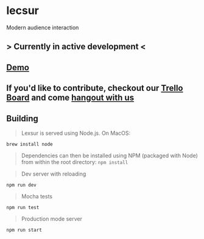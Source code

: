 # lecsur
Modern audience interaction

## > Currently in active development <

## [Demo](http://lexsur.herokuapp.com)

## If you'd like to contribute, checkout our [Trello Board](https://trello.com/b/mffBye8Z) and come [hangout with us](https://discord.gg/vJjgKT7)

## Building
> Lexsur is served using Node.js. On MacOS:

`brew install node`

> Dependencies can then be installed using NPM (packaged with Node)
>from within the root directory:
`npm install`

> Dev server with reloading

`npm run dev`

> Mocha tests

`npm run test`

> Production mode server

`npm run start`